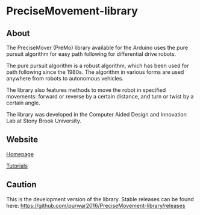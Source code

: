 # PreciseMovement-library
## About
The PreciseMover (PreMo) library available for the Arduino uses the pure pursuit algorithm for easy path following for differential drive robots. 

The pure pursuit algorithm is a robust algorithm, which has been used for path following since the 1980s. The algorithm in various forms are used anywhere from robots to autonomous vehicles.

The library also features methods to move the robot in specified movements: forward or reverse by a certain distance, and turn or twist by a certain angle. 

The library was developed in the Computer Aided Design and Innovation Lab at Stony Brook University.

## Website
[Homepage](https://sites.google.com/stonybrook.edu/premo/)

[Tutorials](https://sites.google.com/stonybrook.edu/premo/tutorials?authuser=0)

## Caution
This is the development version of the library.
Stable releases can be found here:
https://github.com/purwar2016/PreciseMovement-library/releases
